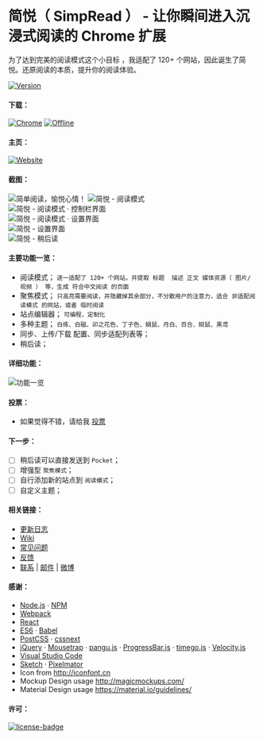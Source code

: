 简悦（ SimpRead ） - 让你瞬间进入沉浸式阅读的 Chrome 扩展
=======
为了达到完美的阅读模式这个小目标 ，我适配了 120+ 个网站，因此诞生了简悦。还原阅读的本质，提升你的阅读体验。

[![Version][version-badge]][version-link]

#### 下载：
[![Chrome][chrome-badge]][chrome-link]
[![Offline][offline-badge]][offline-link]

#### 主页：
[![Website][www-badge]][www-link]

#### 截图：
![简单阅读，愉悦心情！](http://ojec5ddd5.bkt.clouddn.com/visual%20effect.jpg)
![简悦 - 阅读模式](http://ojec5ddd5.bkt.clouddn.com/read%20mode.png)  
![简悦 - 阅读模式 · 控制栏界面](http://ojec5ddd5.bkt.clouddn.com/read%20mode%20controlbar.png)  
![简悦 - 阅读模式 · 设置界面](http://ojec5ddd5.bkt.clouddn.com/read%20mode%20setting.png)  
![简悦 - 设置界面](http://ojec5ddd5.bkt.clouddn.com/option.png)  
![简悦 - 稍后读](http://ojec5ddd5.bkt.clouddn.com/unread%20list.png)  

#### 主要功能一览：
- 阅读模式； `逐一适配了 120+ 个网站，并提取 标题  描述 正文 媒体资源（ 图片/ 视频 ） 等，生成 符合中文阅读 的页面`
- 聚焦模式； `只高亮需要阅读，并隐藏掉其余部分，不分散用户的注意力，适合 非适配阅读模式 的网站，或者 临时阅读`
- 站点编辑器； `可编程，定制化`
- 多种主题； `白练、白磁、卯之花色、丁子色、娟鼠、月白、百合、紺鼠、黒鸢`
- 同步、上传/下载 配置、同步适配列表等；
- 稍后读；

#### 详细功能：
![功能一览](http://ojec5ddd5.bkt.clouddn.com/feature.png)

#### 投票：
* 如果觉得不错，请给我 [投票]()

#### 下一步：
- [ ] 稍后读可以直接发送到 `Pocket`；  
- [ ] 增强型 `聚焦模式`；  
- [ ] 自行添加新的站点到 `阅读模式`；  
- [ ] 自定义主题；  

#### 相关链接：
* [更新日志](http://ksria.com/simpread/changelog.html)
* [Wiki](https://github.com/kenshin/simpread/wiki)
* [常见问题](https://github.com/Kenshin/simpread/wiki/常见问题)
* [反馈](https://github.com/kenshin/simpread/issues)
* [联系](http://kenshin.wang) | [邮件](kenshin@ksria.com) | [微博](http://weibo.com/23784148)

#### 感谢：
- [Node.js](https://nodejs.org/) · [NPM](https://www.npmjs.com)
- [Webpack](https://webpack.github.io/)
- [React](https://facebook.github.io/react)
- [ES6](http://es6-features.org/) · [Babel](https://babeljs.io)
- [PostCSS](http://postcss.org/) · [cssnext](http://cssnext.io/)
- [jQuery](https://jquery.com/) · [Mousetrap](https://craig.is/killing/mice) · [pangu.js](https://github.com/vinta/pangu.js) · [ProgressBar.js](https://kimmobrunfeldt.github.io/progressbar.js/) · [timego.js](http://timeago.org/) · [Velocity.js](http://velocityjs.org/)
- [Visual Studio Code](https://code.visualstudio.com/)
- [Sketch](https://www.sketchapp.com/) · [Pixelmator](http://www.pixelmator.com/)
- Icon from <http://iconfont.cn>
- Mockup Design usage <http://magicmockups.com/>
- Material Design usage <https://material.io/guidelines/>

#### 许可：
[![license-badge]][license-link]

<!-- Link -->
[www-badge]:        https://img.shields.io/badge/website-_simpread.ksria.com-1DBA90.svg
[www-link]:         http://ksria.com/simpread
[version-badge]:    https://img.shields.io/badge/lastest_version-1.0.0-blue.svg
[version-link]:     https://github.com/kenshin/simpread/releases
[chrome-badge]:     https://img.shields.io/badge/download-_chrome_webstore-brightgreen.svg
[chrome-link]:      https://chrome.google.com/webstore/detail/simpread-new-tab/kbgmbmkhepchmmcnbdbclpkpegbgikjc
[offline-badge]:    https://img.shields.io/badge/download-_crx-brightgreen.svg
[offline-link]:     http://ksria.com/simpread/crx/1.0.0/simpread.crx
[license-badge]:    https://img.shields.io/github/license/mashape/apistatus.svg
[license-link]:     https://opensource.org/licenses/MIT

